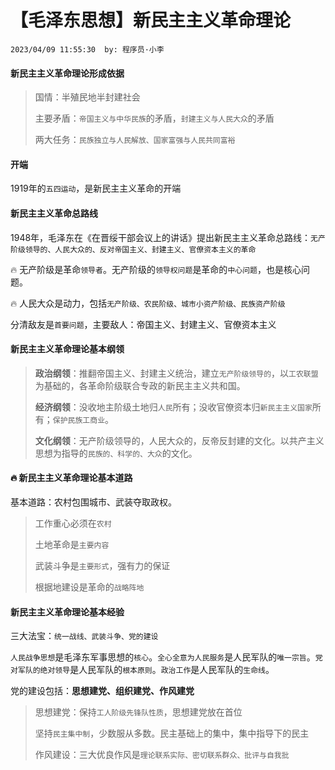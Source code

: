 # 【毛泽东思想】新民主主义革命理论

`2023/04/09 11:55:30  by: 程序员·小李`

#### 新民主主义革命理论形成依据

> 国情：半殖民地半封建社会
>
> 主要矛盾：`帝国主义与中华民族`的矛盾，`封建主义与人民大众`的矛盾
>
> 两大任务：`民族独立与人民解放、国家富强与人民共同富裕`


#### 开端

1919年的`五四运动`，是新民主主义革命的开端


#### 新民主主义革命总路线

1948年，毛泽东在《在晋绥干部会议上的讲话》提出新民主主义革命总路线：`无产阶级领导的、人民大众的、反对帝国主义、封建主义、官僚资本主义的革命`

🔥 无产阶级是革命`领导者`。无产阶级的`领导权问题`是革命的`中心问题`，也是核心问题。

🔥 人民大众是动力，包括`无产阶级、农民阶级、城市小资产阶级、民族资产阶级`

分清敌友是`首要问题`，主要敌人：帝国主义、封建主义、官僚资本主义


#### 新民主主义革命理论基本纲领

> **政治纲领**：推翻帝国主义、封建主义统治，建立`无产阶级领导的`，以`工农联盟`为基础的，各革命阶级联合专政的新民主主义共和国。
>
> **经济纲领**：没收地主阶级土地归`人民`所有；没收官僚资本归`新民主主义国家`所有；`保护民族工商业`。
>
> **文化纲领**：无产阶级领导的，人民大众的，反帝反封建的文化。以共产主义思想为指导的`民族的、科学的、大众`的文化。


#### 🔥 新民主主义革命理论基本道路

基本道路：农村包围城市、武装夺取政权。

> 工作重心必须在`农村`
>
> 土地革命是`主要内容`
>
> 武装斗争是`主要形式`，强有力的保证
>
> 根据地建设是革命的`战略阵地`


#### 新民主主义革命理论基本经验

三大法宝：`统一战线、武装斗争、党的建设`

`人民战争思想`是毛泽东军事思想的`核心`。`全心全意为人民服务`是人民军队的`唯一宗旨`。`党对军队的绝对领导`是人民军队的`根本原则`。`政治工作`是人民军队的`生命线`。

党的建设包括：**思想建党、组织建党、作风建党**
> 思想建党：保持`工人阶级先锋队性质`，思想建党放在首位
>
> 坚持`民主集中制`，少数服从多数。民主基础上的集中，集中指导下的民主
>
> 作风建设：三大优良作风是`理论联系实际、密切联系群众、批评与自我批`
